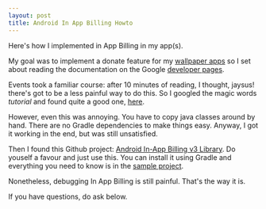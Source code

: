 ```yaml
---
layout: post
title: Android In App Billing Howto
---
```

Here's how I implemented in App Billing in my app(s).

My goal was to implement a donate feature for my [wallpaper apps](http://casparwre.de/android-wallpapers/) so I set about reading the documentation on the Google [developer pages](http://developer.android.com/google/play/billing/billing_integrate.html).

Events took a familiar course: after 10 minutes of reading, I thought, jaysus! there's got to be a less painful way to do this. So I googled the magic words _tutorial_ and found quite a good one, [here](http://www.techotopia.com/index.php/Integrating_Google_Play_In-app_Billing_into_an_Android_Application_%E2%80%93_A_Tutorial).

However, even this was annoying. You have to copy java classes around by hand. There are no Gradle dependencies to make things easy. Anyway, I got it working in the end, but was still unsatisfied.

Then I found this Github project: [Android In-App Billing v3 Library](https://github.com/anjlab/android-inapp-billing-v3). Do youself a favour and just use this. You can install it using Gradle and everything you need to know is in the [sample project](https://github.com/anjlab/android-inapp-billing-v3/blob/master/sample/src/com/anjlab/android/iab/v3/sample2/MainActivity.java).

Nonetheless, debugging In App Billing is still painful. That's the way it is.

If you have questions, do ask below.